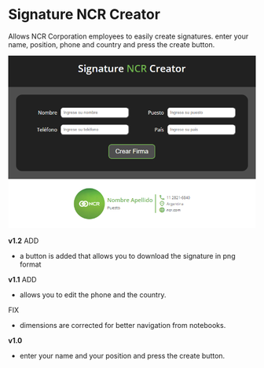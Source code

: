 <h1>Signature NCR Creator</h1> 
Allows NCR Corporation employees to easily create signatures.
enter your name, position, phone and country and press the create button.

![](assets/screenshot.png)

<b>v1.2</b>
ADD

- a button is added that allows you to download the signature in png format

<b>v1.1</b>
ADD

- allows you to edit the phone and the country.

FIX

- dimensions are corrected for better navigation from notebooks.

<b>v1.0</b>

- enter your name and your position and press the create button.
